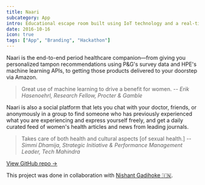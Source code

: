 ```yaml
---
title: Naari
subcategory: App
intro: Educational escape room built using IoT technology and a real-time database with IBM for a module project in April 2018.
date: 2016-10-16
icon: true
tags: ["App", "Branding", "Hackathon"]
---
```


Naari is the end-to-end period healthcare companion—from giving you personalized tampon recommendations using P&G's survey data and HPE's machine learning APIs, to getting those products delivered to your doorstep via Amazon.

> <span>Great use of machine learning to drive a benefit for women.</span>
> <span>-- <cite>Erik Hasenoehrl, Research Fellow, Procter & Gamble</cite></span>

Naari is also a social platform that lets you chat with your doctor, friends, or anonymously in a group to find someone who has previously experienced what you are experiencing and express yourself freely, and get a daily curated feed of women's health articles and news from leading journals.

> <span>Takes care of both health and cultural aspects [of sexual health.]</span>
> <span>-- <cite>Simmi Dhamija, Strategic Initiative & Performance Management Leader, Tech Mahindra</cite></span>

[View GitHub repo &rarr;](https://github.com/OswaldFoundation/naari)

<div class="three-images">
	<div><img alt="" src="/naari/home.png"></div>
	<div><img alt="" src="/naari/express.png"></div>
	<div><img alt="" src="/naari/ml.png"></div>
</div>
<div class="two-images">
	<div><img alt="" src="/naari/1.png"></div>
	<div><img alt="" src="/naari/2.png"></div>
</div>
<div class="two-images">
	<div><img alt="" src="/naari/3.png"></div>
	<div><img alt="" src="/naari/4.png"></div>
</div>
<div class="two-images">
	<div><img alt="" src="/naari/5.png"></div>
</div>

<footer>This project was done in collaboration with <a href="https://nishantgadihoke.com">Nishant Gadihoke 🇮🇳</a>.</footer>